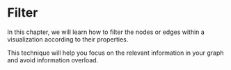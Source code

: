 # Filter

In this chapter, we will learn how to filter the nodes or edges within a visualization according to their properties.

This technique will help you focus on the relevant information in your graph and avoid information overload.

